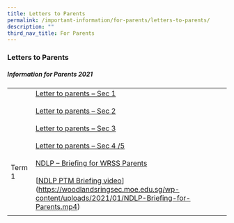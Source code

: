 ```yaml
---
title: Letters to Parents
permalink: /important-information/for-parents/letters-to-parents/
description: ""
third_nav_title: For Parents
---
```

### **Letters to Parents**
##### **Information for Parents 2021**

|  |  |
|---|---|
|  <br><br><br><br><br>Term 1 | [Letter to parents – Sec 1](/files/2021-Term-1-School-Letter-Sec-1.pdf)<br><br>[Letter to parents – Sec 2](/files/2021-Term-1-School-Letter-Sec-2.pdf)<br><br>[Letter to parents – Sec 3](https://woodlandsringsec.moe.edu.sg/wp-content/uploads/2021/01/2021-Term-1-School-Letter-Sec-3.pdf) <br><br>[Letter to parents – Sec 4 /5](/files/2021-Term-1-School-Letter-Sec-4_5.pdf)<br><br>[NDLP – Briefing for WRSS Parents](/files/NDLP-Briefing-for-WRSS-Parents-caa7-Jan-2021-Final.pdf)<br><br>[[NDLP PTM Briefing video](https://youtu.be/_nW_co7TNEs)](https://woodlandsringsec.moe.edu.sg/wp-content/uploads/2021/01/NDLP-Briefing-for-Parents.mp4)  
|  |  |